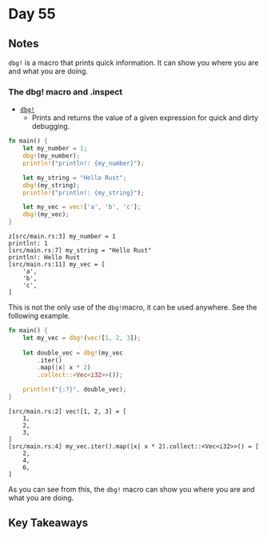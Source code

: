 # Day 55

## Notes

`dbg!` is a macro that prints quick information.
It can show you where you are and what you are doing.
### The dbg! macro and .inspect

- [`dbg!`](https://doc.rust-lang.org/std/macro.dbg.html)
  - Prints and returns the value of a given expression for quick and dirty debugging.

```rust
fn main() {
    let my_number = 1;
    dbg!(my_number);
    println!("println!: {my_number}");

    let my_string = "Hello Rust";
    dbg!(my_string);
    println!("println!: {my_string}");

    let my_vec = vec!['a', 'b', 'c'];
    dbg!(my_vec);
}
```

```shell
z[src/main.rs:3] my_number = 1
println!: 1
[src/main.rs:7] my_string = "Hello Rust"
println!: Hello Rust
[src/main.rs:11] my_vec = [
    'a',
    'b',
    'c',
]
```

This is not the only use of the `dbg!`macro, it can be used anywhere. See the following example.

```rust
fn main() {
    let my_vec = dbg!(vec![1, 2, 3]);
 
    let double_vec = dbg!(my_vec
        .iter()
        .map(|x| x * 2)
        .collect::<Vec<i32>>());

    println!("{:?}", double_vec);
}
```

```shell
[src/main.rs:2] vec![1, 2, 3] = [
    1,
    2,
    3,
]
[src/main.rs:4] my_vec.iter().map(|x| x * 2).collect::<Vec<i32>>() = [
    2,
    4,
    6,
]
```

As you can see from this, the `dbg!` macro can show you where you are and what you are doing.

## Key Takeaways
